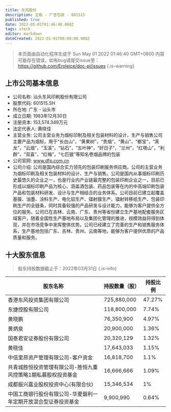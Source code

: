 ```yaml
---
title: 东风股份
description: 主板 - 广告包装 - 601515
published: true
date: 2022-05-01T01:46:40.000Z
tags: stock
editor: markdown
dateCreated: 2022-01-01T00:00:00.000Z
---
```


> 本页面由自动化程序生成于 Sun May 01 2022 01:46:40 GMT+0800
> 内容可能存在错误，如有bug请提交issue至：https://github.com/Eroleice/doc-pi/issues
{.is-warning}

## 上市公司基本信息
- 公司名称: 汕头东风印刷股份有限公司
- 股票代码: 601515.SH
- 所在地: 广东 - 汕头市
- 成立日期: 1983年12月30日
- 注册资本: 153,574.349万元
- 法定代表人: 黄晓佳
- 主营业务: 公司主营业务为烟标印制及相关包装材料的设计，生产与销售公司主要产品为烟标，用于“长白山”，“黄果树”，“贵烟”，“黄山”，“都宝”，“真龙”，“云烟”，“玉溪”，“钻石”，“五叶神”，“好日子”，“兰州”，“红塔山”，“利群”，“双喜”，“红梅”，“七匹狼”等知名卷烟品牌的包装
- 公司官网: www.dfp.com.cn
- 公司介绍: 公司是国内综合实力领先的包装印刷服务供应商。公司的主营业务为烟标印刷及相关包装材料的设计、生产与销售。公司是国内从事烟标印刷历史最悠久的企业之一，也是行业内产业链最完整的包装印刷企业之一，目前已形成以烟标印刷产品为核心、涵盖酒包装、药品包装等在内的中高端印刷包装产品和包装材料研发、设计与生产相结合的业务体系。公司目前已建立起覆盖基膜、油墨、涂料生产、电化铝生产、镭射膜生产、镭射转移纸生产、包装印刷生产的全链条，同时具备较强的产品研发与设计能力，能够为客户提供全方位的服务。公司已在吉林、云南、广东、贵州等省份建立生产基地配套服务区域客户，随着全国性生产基地布局以及集团化管理的推进，规模效益将得到体现，并在市场竞争中发挥整体优势。公司已经建立了完善的生产和销售服务体系，生产基地包括广东、吉林、贵州、云南等地，能够为客户提供优质的产品质量和服务。


## 十大股东信息
> 股东持股数据截止于：2022年03月31日
{.is-info}

| 股东名称 | 持股数量（股） | 持股比例 |
| --- | --- | --- |
| 香港东风投资集团有限公司 | 725,880,000 | 47.27% |
| 东捷控股有限公司 | 118,800,000 | 7.74% |
| 黄晓鹏 | 76,350,900 | 4.97% |
| 黄炳泉 | 20,900,000 | 1.36% |
| 国泰君安证券股份有限公司 | 20,320,129 | 1.32% |
| 黄晓佳 | 17,643,033 | 1.15% |
| 中信里昂资产管理有限公司-客户资金 | 16,818,700 | 1.1% |
| 共青城胜恒投资管理有限公司-胜恒九重风控策略1期私募股权投资基金 | 16,666,666 | 1.09% |
| 成都振兴嘉业股权投资中心(有限合伙) | 15,346,534 | 1% |
| 中国工商银行股份有限公司-华夏磐利一年定期开放混合型证券投资基金 | 9,900,990 | 0.64% |




